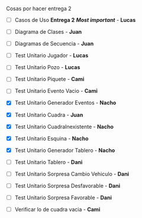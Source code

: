Cosas por hacer entrega 2
- [ ] Casos de Uso **Entrega 2** ***Most important*** - **Lucas**
- [ ] Diagrama de Clases - **Juan**
- [ ] Diagramas de Secuencia - **Juan**
- [ ] Test Unitario Jugador - **Lucas**
- [ ] Test Unitario Pozo - **Lucas**
- [ ] Test Unitario Piquete - **Cami**
- [ ] Test Unitario Evento Vacio - **Cami**
- [x] Test Unitario Generador Eventos - **Nacho**
- [x] Test Unitario Cuadra - **Juan**
- [x] Test Unitario CuadraInexistente - **Nacho**
- [x] Test Unitario Esquina - **Nacho**
- [x] Test Unitario Generador Tablero - **Nacho**
- [ ] Test Unitario Tablero - **Dani**
- [ ] Test Unitario Sorpresa Cambio Vehiculo - **Dani**
- [ ] Test Unitario Sorpresa Desfavorable - **Dani**
- [ ] Test Unitario Sorpresa Favorable - **Dani**
- [ ] Verificar lo de cuadra vacia - **Cami**

